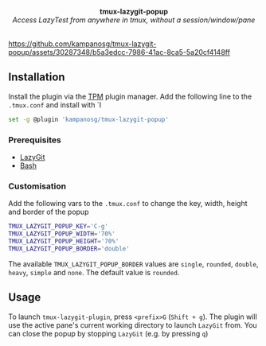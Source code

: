 <p align="center">
    <b>tmux-lazygit-popup</b>
    <br />
    <i>Access LazyTest from anywhere in tmux, without a session/window/pane</i>
    <br />
    <br />
    
https://github.com/kampanosg/tmux-lazygit-popup/assets/30287348/b5a3edcc-7986-41ac-8ca5-5a20cf4148ff

</p>

## Installation

Install the plugin via the [TPM](https://github.com/tmux-plugins/tpm/) plugin manager. Add the following line to the `.tmux.conf` and install with `<prefix>I

```sh
set -g @plugin 'kampanosg/tmux-lazygit-popup'
```

### Prerequisites

* [LazyGit](https://github.com/jesseduffield/lazygit)
* [Bash](https://www.gnu.org/software/bash/)

### Customisation

Add the following vars to the `.tmux.conf` to change the key, width, height and border of the popup

```sh
TMUX_LAZYGIT_POPUP_KEY='C-g'
TMUX_LAZYGIT_POPUP_WIDTH='70%'
TMUX_LAZYGIT_POPUP_HEIGHT='70%'
TMUX_LAZYGIT_POPUP_BORDER='double'
```

The available `TMUX_LAZYGIT_POPUP_BORDER` values are `single`, `rounded`, `double`, `heavy`, `simple` and `none`. The default value is `rounded`.

## Usage

To launch `tmux-lazygit-plugin`, press `<prefix>G` (`Shift + g`). The plugin will use the active pane's current working directory to launch `LazyGit` from. You can close the popup by stopping `LazyGit` (e.g. by pressing `q`)
